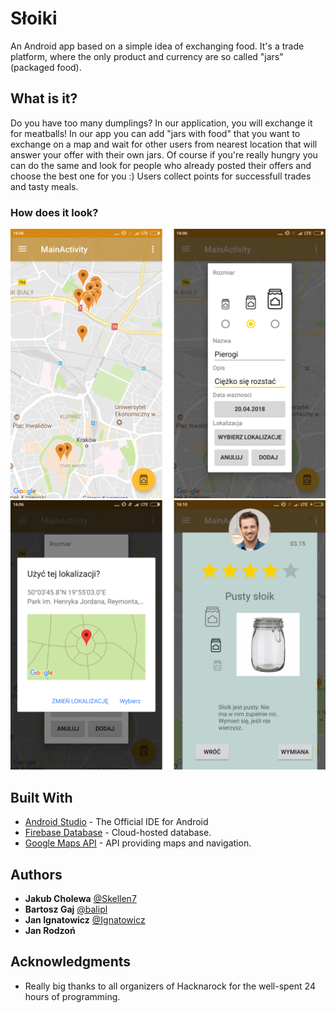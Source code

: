 # Słoiki

An Android app based on a simple idea of exchanging food.
It's a trade platform, where the only product and currency are so called "jars" (packaged food).


## What is it?

Do you have too many dumplings? In our application, you will exchange it for meatballs! In our app you can add "jars with food" that you want to exchange on a map and wait for other users from 
nearest location that will answer your offer with their own jars.
Of course if you're really hungry you can do the same and look for people who already posted their offers and choose the best one for you :)
Users collect points for successfull trades and tasty meals.

### How does it look?

![ Screen1 ](/ScreenShots/screen1.png)
![ Screen2 ](/ScreenShots/screen2.png)


## Built With

* [Android Studio](https://developer.android.com/studio/index.html) - The Official IDE for Android
* [Firebase Database](https://firebase.google.com/docs/database/) - Cloud-hosted database.
* [Google Maps API](https://developers.google.com/maps/) - API providing maps and navigation.

## Authors

* **Jakub Cholewa** [@Skellen7](https://github.com/Skellen7)
* **Bartosz Gaj** [@balipl](https://github.com/balipl)
* **Jan Ignatowicz** [@Ignatowicz](https://github.com/Ignatowicz)
* **Jan Rodzoń**

## Acknowledgments

* Really big thanks to all organizers of Hacknarock for the well-spent 24 hours of programming.

